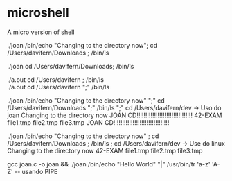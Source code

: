 # microshell
A micro version of shell

./joan /bin/echo "Changing to the directory now"; cd /Users/davifern/Downloads ; /bin/ls


./joan cd /Users/davifern/Downloads; /bin/ls   


./a.out  cd /Users/davifern ; /bin/ls    
./a.out  cd /Users/davifern ";" /bin/ls    

./joan /bin/echo "Changing to the directory now" ";" cd /Users/davifern/Downloads ";" /bin/ls ";" cd /Users/davifern/dev -> Uso do joan
Changing to the directory now
JOAN CD!!!!!!!!!!!!!!!!!!!!!!!!!!!!!!!!
42-EXAM         file1.tmp       file2.tmp       file3.tmp
JOAN CD!!!!!!!!!!!!!!!!!!!!!!!!!!!!!!!!

./joan /bin/echo "Changing to the directory now" ; cd /Users/davifern/Downloads ; /bin/ls ; cd /Users/davifern/dev -> Use do linux
Changing to the directory now
42-EXAM         file1.tmp       file2.tmp       file3.tmp

gcc joan.c -o joan && ./joan /bin/echo "Hello World" "|" /usr/bin/tr 'a-z' 'A-Z' -- usando PIPE